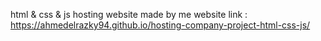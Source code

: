html & css & js
hosting website made by me
website link :
https://ahmedelrazky94.github.io/hosting-company-project-html-css-js/
